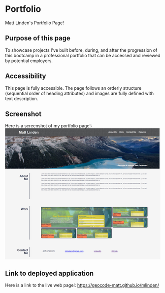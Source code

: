 # Portfolio

Matt Linden's Portfolio Page!

## Purpose of this page

To showcase projects I've built before, during, and after the progression of this bootcamp in a professional portfolio that can be accessed and reviewed by potential employers. 

## Accessibility

This page is fully accessible. The page follows an orderly structure (sequential order of heading attributes) and images are fully defined with text description.

## Screenshot

Here is a screenshot of my portfolio page!:
<img src="./assets/images/Portfolio Screenshot_Challenge2.png">

## Link to deployed application

Here is a link to the live web page!:
https://geocode-matt.github.io/mlinden/